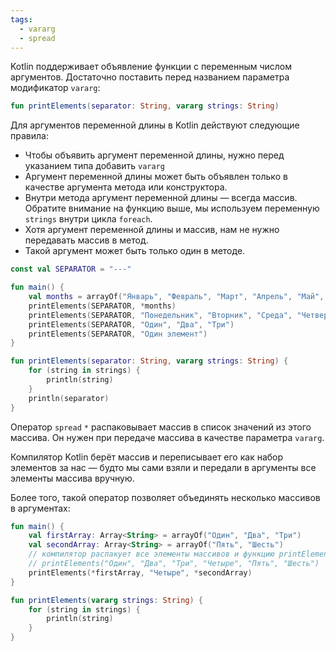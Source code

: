```yaml
---
tags:
  - vararg
  - spread
---
```

Kotlin поддерживает объявление функции с переменным числом аргументов. Достаточно поставить перед названием параметра модификатор `vararg`:

```kotlin
fun printElements(separator: String, vararg strings: String)
```

Для аргументов переменной длины в Kotlin действуют следующие правила:
- Чтобы объявить аргумент переменной длины, нужно перед указанием типа добавить `vararg` 
- Аргумент переменной длины может быть объявлен только в качестве аргумента метода или конструктора.
- Внутри метода аргумент переменной длины — всегда массив. Обратите внимание на функцию выше, мы используем переменную `strings` внутри цикла `foreach`.
- Хотя аргумент переменной длины и массив, нам не нужно передавать массив в метод.
- Такой аргумент может быть только один в методе.

```kotlin
const val SEPARATOR = "---"

fun main() {
    val months = arrayOf("Январь", "Февраль", "Март", "Апрель", "Май", "Июнь", "Июль", "Август", "Сентябрь", "Октябрь", "Ноябрь", "Декабрь")
    printElements(SEPARATOR, *months)
    printElements(SEPARATOR, "Понедельник", "Вторник", "Среда", "Четверг", "Пятница", "Суббота", "Воскресенье")
    printElements(SEPARATOR, "Один", "Два", "Три")
    printElements(SEPARATOR, "Один элемент")
}

fun printElements(separator: String, vararg strings: String) {
    for (string in strings) {
        println(string)
    }
    println(separator)
}
```

Оператор `spread` `*` распаковывает массив в список значений из этого массива. Он нужен при передаче массива в качестве параметра `vararg`.

Компилятор Kotlin берёт массив и переписывает его как набор элементов за нас — будто мы сами взяли и передали в аргументы все элементы массива вручную.

Более того, такой оператор позволяет объединять несколько массивов в аргументах:

```kotlin
fun main() {
    val firstArray: Array<String> = arrayOf("Один", "Два", "Три")
    val secondArray: Array<String> = arrayOf("Пять", "Шесть")
    // компилятор распакует все элементы массивов и функцию printElements:
    // printElements("Один", "Два", "Три", "Четыре", "Пять", "Шесть") 
    printElements(*firstArray, "Четыре", *secondArray)
}

fun printElements(vararg strings: String) {
    for (string in strings) {
        println(string)
    }
} 
```